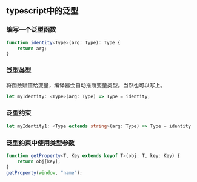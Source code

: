 ## typescript中的泛型

### 编写一个泛型函数
```typescript
function identity<Type>(arg: Type): Type {
    return arg;
}

```

### 泛型类型
将函数赋值给变量，编译器会自动推断变量类型。当然也可以写上。
```typescript
let myIdentity: <Type>(arg: Type) => Type = identity;
```

### 泛型约束
```typescript
let myIdentity1: <Type extends string>(arg: Type) => Type = identity
```
### 泛型约束中使用类型参数
```typescript
function getProperty<T, Key extends keyof T>(obj: T, key: Key) {
    return obj[key];
}
getProperty(window, "name");
```

